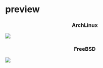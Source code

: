 # preview

<h3 align="center">ArchLinux</h3>
<kbd>
  <img src="https://user-images.githubusercontent.com/59105868/214961423-727dc28d-7567-437d-94f6-f0aa06e20f54.png" />
</kbd>

<h3 align="center">FreeBSD</h3>
<kbd>
  <img src="https://user-images.githubusercontent.com/59105868/214961101-412558b1-0afe-4fb6-9d0b-87b24d387419.png" />
</kbd>
